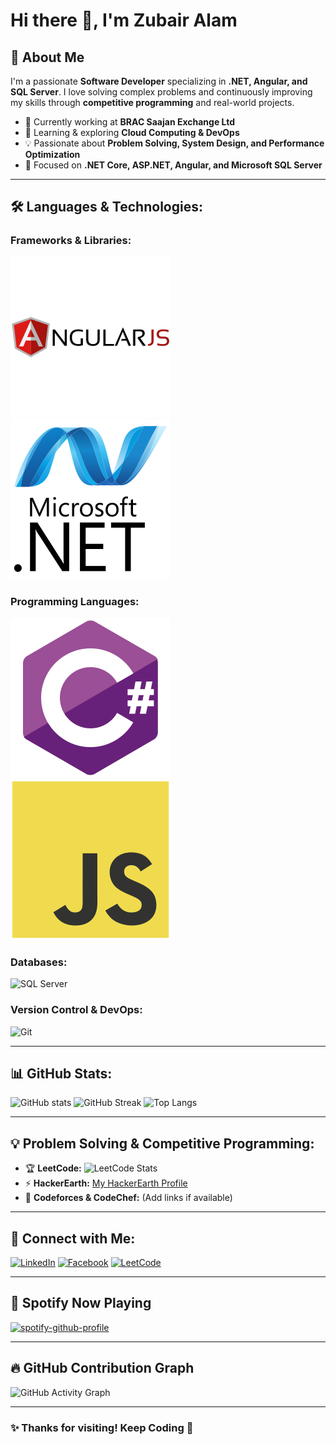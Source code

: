 # Hi there 👋, I'm Zubair Alam

## 🚀 About Me
I'm a passionate **Software Developer** specializing in **.NET, Angular, and SQL Server**. I love solving complex problems and continuously improving my skills through **competitive programming** and real-world projects.

- 🔭 Currently working at **BRAC Saajan Exchange Ltd**
- 🌱 Learning & exploring **Cloud Computing & DevOps**
- 💡 Passionate about **Problem Solving, System Design, and Performance Optimization**
- 🎯 Focused on **.NET Core, ASP.NET, Angular, and Microsoft SQL Server**

---

## 🛠️ Languages & Technologies:
### **Frameworks & Libraries:**
![Angular](https://raw.githubusercontent.com/devicons/devicon/master/icons/angularjs/angularjs-original-wordmark.svg) ![.NET](https://raw.githubusercontent.com/devicons/devicon/master/icons/dot-net/dot-net-original-wordmark.svg)

### **Programming Languages:**
![C#](https://raw.githubusercontent.com/devicons/devicon/master/icons/csharp/csharp-original.svg) ![JavaScript](https://raw.githubusercontent.com/devicons/devicon/master/icons/javascript/javascript-original.svg)

### **Databases:**
![SQL Server](https://www.svgrepo.com/show/303229/microsoft-sql-server-logo.svg)

### **Version Control & DevOps:**
![Git](https://www.vectorlogo.zone/logos/git-scm/git-scm-icon.svg)

---

## 📊 GitHub Stats:
![GitHub stats](https://github-readme-stats.vercel.app/api?username=zubairalamsub&show_icons=true&count_private=true&theme=radical)
![GitHub Streak](https://github-readme-streak-stats.herokuapp.com/?user=zubairalamsub&theme=radical)
![Top Langs](https://github-readme-stats.vercel.app/api/top-langs/?username=zubairalamsub&layout=compact&theme=radical)

---

## 💡 Problem Solving & Competitive Programming:
- 🏆 **LeetCode:** ![LeetCode Stats](https://leetcard.jacoblin.cool/zubairalam025?theme=dark&font=Basic&ext=heatmap)
- ⚡ **HackerEarth:** [My HackerEarth Profile](https://www.hackerearth.com/zubairalam025)
- 🚀 **Codeforces & CodeChef:** (Add links if available)

---

## 🔗 Connect with Me:
[![LinkedIn](https://img.shields.io/badge/LinkedIn-0077B5?style=for-the-badge&logo=linkedin&logoColor=white)](https://linkedin.com/in/zubairalamdev)
[![Facebook](https://img.shields.io/badge/Facebook-1877F2?style=for-the-badge&logo=facebook&logoColor=white)](https://fb.com/zubairalamallrerd)
[![LeetCode](https://img.shields.io/badge/LeetCode-FFA116?style=for-the-badge&logo=leetcode&logoColor=white)](https://www.leetcode.com/zubairalam025)

---

## 🎵 Spotify Now Playing
[![spotify-github-profile](https://spotify-github-profile.vercel.app/api/view?uid=31ebgf672vmog4l6ogmkklb7mo3m&cover_image=true&theme=default)](https://spotify-github-profile.vercel.app/api/view?uid=31ebgf672vmog4l6ogmkklb7mo3m&redirect=true)

---

## 🔥 GitHub Contribution Graph
![GitHub Activity Graph](https://github-readme-activity-graph.cyclic.app/graph?username=zubairalamsub&theme=github)

---

### **✨ Thanks for visiting! Keep Coding 🚀**
